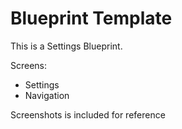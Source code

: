 # Blueprint Template

This is a Settings Blueprint.

Screens:
- Settings
- Navigation

Screenshots is included for reference
